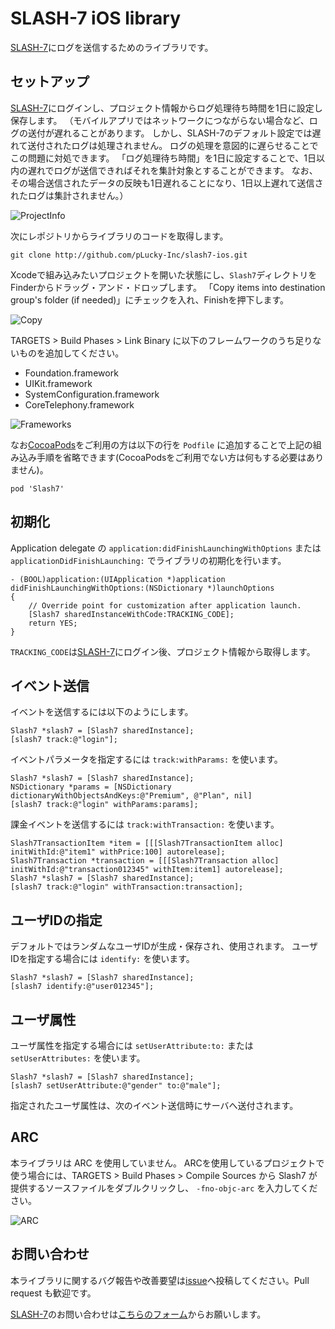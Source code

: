 # SLASH-7 iOS library

[SLASH-7](http://www.slash-7.com/)にログを送信するためのライブラリです。

## セットアップ

[SLASH-7](http://www.slash-7.com/)にログインし、プロジェクト情報からログ処理待ち時間を1日に設定し保存します。
（モバイルアプリではネットワークにつながらない場合など、ログの送付が遅れることがあります。
しかし、SLASH-7のデフォルト設定では遅れて送付されたログは処理されません。
ログの処理を意図的に遅らせることでこの問題に対処できます。
「ログ処理待ち時間」を1日に設定することで、1日以内の遅れでログが送信できればそれを集計対象とすることができます。
なお、その場合送信されたデータの反映も1日遅れることになり、1日以上遅れて送信されたログは集計されません。）

![ProjectInfo][project_info]

次にレポジトリからライブラリのコードを取得します。

````
git clone http://github.com/pLucky-Inc/slash7-ios.git
````

Xcodeで組み込みたいプロジェクトを開いた状態にし、`Slash7`ディレクトリをFinderからドラッグ・アンド・ドロップします。
「Copy items into destination group's folder (if needed)」にチェックを入れ、Finishを押下します。

![Copy][copy]

TARGETS > Build Phases > Link Binary に以下のフレームワークのうち足りないものを追加してください。

* Foundation.framework
* UIKit.framework
* SystemConfiguration.framework
* CoreTelephony.framework

![Frameworks][frameworks]

なお[CocoaPods](http://cocoapods.org/)をご利用の方は以下の行を `Podfile` に追加することで上記の組み込み手順を省略できます(CocoaPodsをご利用でない方は何もする必要はありません)。

    pod 'Slash7'


## 初期化

Application delegate の `application:didFinishLaunchingWithOptions` または `applicationDidFinishLaunching:` でライブラリの初期化を行います。

````
- (BOOL)application:(UIApplication *)application didFinishLaunchingWithOptions:(NSDictionary *)launchOptions
{
    // Override point for customization after application launch.
    [Slash7 sharedInstanceWithCode:TRACKING_CODE];
    return YES;
}
````

`TRACKING_CODE`は[SLASH-7](http://www.slash-7.com/)にログイン後、プロジェクト情報から取得します。

## イベント送信

イベントを送信するには以下のようにします。

````
Slash7 *slash7 = [Slash7 sharedInstance];
[slash7 track:@"login"];
````

イベントパラメータを指定するには `track:withParams:` を使います。

````
Slash7 *slash7 = [Slash7 sharedInstance];
NSDictionary *params = [NSDictionary dictionaryWithObjectsAndKeys:@"Premium", @"Plan", nil]
[slash7 track:@"login" withParams:params];
````

課金イベントを送信するには `track:withTransaction:` を使います。

````
Slash7TransactionItem *item = [[[Slash7TransactionItem alloc] initWithId:@"item1" withPrice:100] autorelease];
Slash7Transaction *transaction = [[[Slash7Transaction alloc] initWithId:@"transaction012345" withItem:item1] autorelease];
Slash7 *slash7 = [Slash7 sharedInstance];
[slash7 track:@"login" withTransaction:transaction];
````

## ユーザIDの指定

デフォルトではランダムなユーザIDが生成・保存され、使用されます。
ユーザIDを指定する場合には `identify:` を使います。

````
Slash7 *slash7 = [Slash7 sharedInstance];
[slash7 identify:@"user012345"];
````

## ユーザ属性

ユーザ属性を指定する場合には `setUserAttribute:to:` または `setUserAttributes:` を使います。

````
Slash7 *slash7 = [Slash7 sharedInstance];
[slash7 setUserAttribute:@"gender" to:@"male"];
````

指定されたユーザ属性は、次のイベント送信時にサーバへ送付されます。 
 
## ARC
 
本ライブラリは ARC を使用していません。
ARCを使用しているプロジェクトで使う場合には、TARGETS > Build Phases > Compile Sources から Slash7 が提供するソースファイルをダブルクリックし、 `-fno-objc-arc` を入力してください。

![ARC][arc]

## お問い合わせ

本ライブラリに関するバグ報告や改善要望は[issue](https://github.com/pLucky-Inc/slash7-ios/issues)へ投稿してください。Pull request も歓迎です。

[SLASH-7](http://www.slash-7.com/)のお問い合わせは[こちらのフォーム](https://plucky.zendesk.com/tickets/new)からお願いします。

[project_info]: https://raw.github.com/pLucky-Inc/slash7-ios/master/Docs/Images/project_info.png "ProjectInfo"
[copy]: https://raw.github.com/pLucky-Inc/slash7-ios/master/Docs/Images/copy.png "Copy"
[frameworks]: https://raw.github.com/pLucky-Inc/slash7-ios/master/Docs/Images/frameworks.png "Frameworks"
[arc]: https://raw.github.com/pLucky-Inc/slash7-ios/master/Docs/Images/arc.png "ARC"


